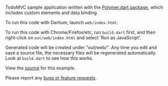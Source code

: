 TodoMVC sample application written with the
[Polymer.dart package][polymer-dart], which includes
custom elements and data binding.

To run this code with Dartium, launch `web/index.html`.

To run this code with Chrome/Firefox/etc, run `build.dart` first,
and then right-click on `out/web/index.html` and select 'Run as JavaScript'.

Generated code will be created under "out/web/". Any time you edit and save a 
source file, the necessary files will be regenerated automatically. Look at
`build.dart` to see how this works.

View the [source][source] for this example.

Please report any [bugs or feature requests][bugs].

[polymer-dart]: http://www.dartlang.org/polymer-dart/
[source]: https://code.google.com/p/dart/source/browse/branches/bleeding_edge/dart/samples/third_party/todomvc/
[bugs]: http://dartbug.com/new